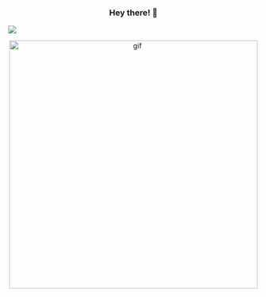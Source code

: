 ### <p align="center"> Hey there! 👋 </p>
![](https://readme-typing-svg.herokuapp.com?font=Montserrat&color=coral&lines=I'm+a+Frontend+Developer;I'm+a+JavaScript+Developer;I'm+a+React+JS+Developer)
<p  align="center"> <img src="https://github.com/scoderr/scoderr/blob/main/github-gif.gif" alt="gif" width="500" height="auto"> </p>

<!--
**scroll-off/scroll-off** is a ✨ _special_ ✨ repository because its `README.md` (this file) appears on your GitHub profile.

Here are some ideas to get you started:

- 🔭 I’m currently working on ...
- 🌱 I’m currently learning ...
- 👯 I’m looking to collaborate on ...
- 🤔 I’m looking for help with ...
- 💬 Ask me about ...
- 📫 How to reach me: ...
- 😄 Pronouns: ...
- ⚡ Fun fact: ...
-->

